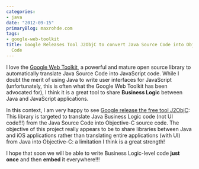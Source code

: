 ```yaml
---
categories:
- java
date: "2012-09-15"
primaryBlog: maxrohde.com
tags:
- google-web-toolkit
title: Google Releases Tool J2ObjC to convert Java Source Code into Objective-C Source
  Code
---
```


I love the [Google Web Toolkit](https://developers.google.com/web-toolkit/), a powerful and mature open source library to automatically translate Java Source Code into JavaScript code. While I doubt the merit of using Java to write user interfaces for JavaScript (unfortunately, this is often what the Google Web Toolkit has been advocated for), I think it is a great tool to share **Business Logic** between Java and JavaScript applications.

In this context, I am very happy to see [Google release the free tool J2ObjC](http://jaxenter.com/google-tool-j2objc-translates-java-to-objective-c-44466.html): This library is targeted to translate Java Business Logic code (not UI code!!!) from the Java Source Code into Objective-C source code. The objective of this project really appears to be to share libraries between Java and iOS applications rather than translating entire applications (with UI) from Java into Objective-C: a limitation I think is a great strength!

I hope that soon we will be able to write Business Logic-level code **just once** and then **embed** it everywhere!!!